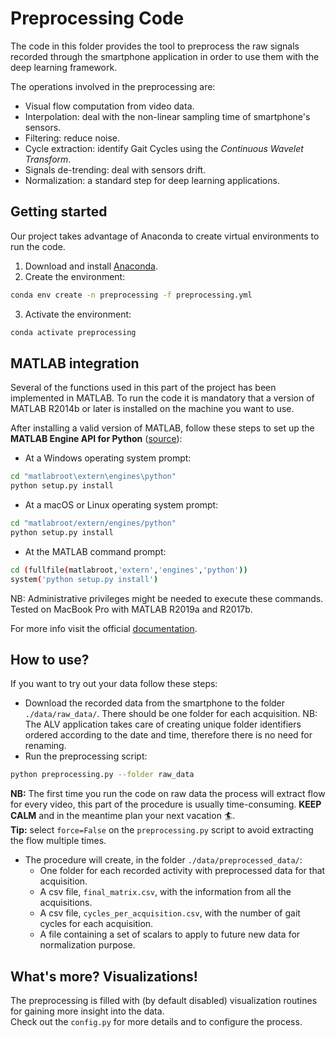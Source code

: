 # Preprocessing Code
The code in this folder provides the tool to preprocess the raw signals recorded through the smartphone application in order to use them with the deep learning framework. </br>

The operations involved in the preprocessing are:
- Visual flow computation from video data.
- Interpolation: deal with the non-linear sampling time of smartphone's sensors.
- Filtering: reduce noise.
- Cycle extraction: identify Gait Cycles using the *Continuous Wavelet Transform*.
- Signals de-trending: deal with sensors drift.
- Normalization: a standard step for deep learning applications.

## Getting started 
Our project takes advantage of Anaconda to create virtual environments to run the code.</br>
1. Download and install [Anaconda](https://www.anaconda.com/distribution/#download-section).</br>
2. Create the environment:
```bash
conda env create -n preprocessing -f preprocessing.yml
```
3. Activate the environment:
```bash
conda activate preprocessing 
```

## MATLAB integration
Several of the functions used in this part of the project has been implemented in MATLAB. To run the code it is mandatory that a version of MATLAB R2014b or later is installed on the machine you want to use.</br>

After installing a valid version of MATLAB, follow these steps to set up the **MATLAB Engine API for Python** ([source](https://www.mathworks.com/help/matlab/matlab_external/install-the-matlab-engine-for-python.html)):

- At a Windows operating system prompt: 
```bash
cd "matlabroot\extern\engines\python"
python setup.py install
```

- At a macOS or Linux operating system prompt: 
```bash
cd "matlabroot/extern/engines/python"
python setup.py install
```

- At the MATLAB command prompt: 
```bash
cd (fullfile(matlabroot,'extern','engines','python'))
system('python setup.py install')
```

NB: Administrative privileges might be needed to execute these commands. Tested on MacBook Pro with MATLAB R2019a and R2017b.

For more info visit the official [documentation](https://www.mathworks.com/help/matlab/matlab-engine-for-python.html).

## How to use? 
If you want to try out your data follow these steps:

- Download the recorded data from the smartphone to the folder `./data/raw_data/`. There should be one folder for each acquisition. NB: The ALV application takes care of creating unique folder identifiers ordered according to the date and time, therefore there is no need for renaming.
- Run the preprocessing script:
```bash
python preprocessing.py --folder raw_data
```
**NB:** The first time you run the code on raw data the process will extract flow for every video, this part of the procedure is usually time-consuming. **KEEP CALM** and in the meantime plan your next vacation :surfer:.  </br>
**Tip:** select `force=False` on the `preprocessing.py` script to avoid extracting the flow multiple times.  
- The procedure will create, in the folder `./data/preprocessed_data/`:
    - One folder for each recorded activity with preprocessed data for that acquisition.
    - A csv file, `final_matrix.csv`, with the information from all the acquisitions.
    - A csv file, `cycles_per_acquisition.csv`, with the number of gait cycles for each acquisition.
    - A file containing a set of scalars to apply to future new data for normalization purpose.

## What's more? Visualizations!
The preprocessing is filled with (by default disabled) visualization routines for gaining more insight into the data. </br>
Check out the `config.py` for more details and to configure the process.
